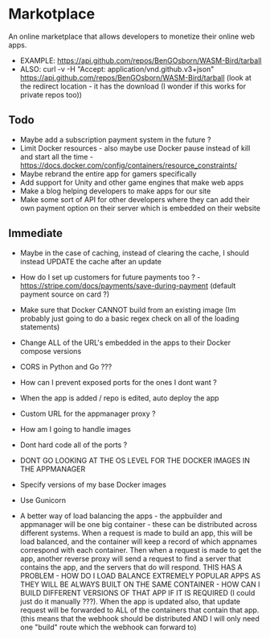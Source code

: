 # Markotplace

An online marketplace that allows developers to monetize their online web apps.

-   EXAMPLE: https://api.github.com/repos/BenGOsborn/WASM-Bird/tarball
-   ALSO: curl -v -H "Accept: application/vnd.github.v3+json" https://api.github.com/repos/BenGOsborn/WASM-Bird/tarball (look at the redirect location - it has the download (I wonder if this works for private repos too))

## Todo

-   Maybe add a subscription payment system in the future ?
-   Limit Docker resources - also maybe use Docker pause instead of kill and start all the time - https://docs.docker.com/config/containers/resource_constraints/
-   Maybe rebrand the entire app for gamers specifically
-   Add support for Unity and other game engines that make web apps
-   Make a blog helping developers to make apps for our site
-   Make some sort of API for other developers where they can add their own payment option on their server which is embedded on their website

## Immediate

-   Maybe in the case of caching, instead of clearing the cache, I should instead UPDATE the cache after an update
-   How do I set up customers for future payments too ? - https://stripe.com/docs/payments/save-during-payment (default payment source on card ?)
-   Make sure that Docker CANNOT build from an existing image (Im probably just going to do a basic regex check on all of the loading statements)
-   Change ALL of the URL's embedded in the apps to their Docker compose versions
-   CORS in Python and Go ???
- How can I prevent exposed ports for the ones I dont want ?

- When the app is added / repo is edited, auto deploy the app
- Custom URL for the appmanager proxy ?
- How am I going to handle images
- Dont hard code all of the ports ?
- DONT GO LOOKING AT THE OS LEVEL FOR THE DOCKER IMAGES IN THE APPMANAGER
- Specify versions of my base Docker images
- Use Gunicorn

- A better way of load balancing the apps - the appbuilder and appmanager will be one big container - these can be distributed across different systems. When a request is made to build an app, this will be load balanced, and the container will keep a record of which appnames correspond with each container. Then when a request is made to get the app, another reverse proxy will send a request to find a server that contains the app, and the servers that do will respond. THIS HAS A PROBLEM - HOW DO I LOAD BALANCE EXTREMELY POPULAR APPS AS THEY WILL BE ALWAYS BUILT ON THE SAME CONTAINER - HOW CAN I BUILD DIFFERENT VERSIONS OF THAT APP IF IT IS REQUIRED (I could just do it manually ???). When the app is updated also, that update request will be forwarded to ALL of the containers that contain that app. (this means that the webhook should be distributed AND I will only need one "build" route which the webhook can forward to)